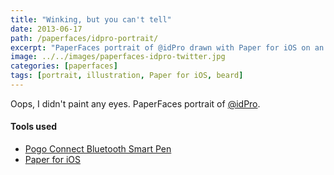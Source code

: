 ```yaml
---
title: "Winking, but you can't tell"
date: 2013-06-17
path: /paperfaces/idpro-portrait/
excerpt: "PaperFaces portrait of @idPro drawn with Paper for iOS on an iPad."
image: ../../images/paperfaces-idpro-twitter.jpg
categories: [paperfaces]
tags: [portrait, illustration, Paper for iOS, beard]
---
```


Oops, I didn't paint any eyes. PaperFaces portrait of [@idPro](https://twitter.com/idPro).

#### Tools used

- [Pogo Connect Bluetooth Smart Pen](https://www.amazon.com/gp/product/B009K448L4/ref=as_li_ss_tl?ie=UTF8&camp=1789&creative=390957&creativeASIN=B009K448L4&linkCode=as2&tag=mademist-20)
- [Paper for iOS](https://paper.bywetransfer.com/)
